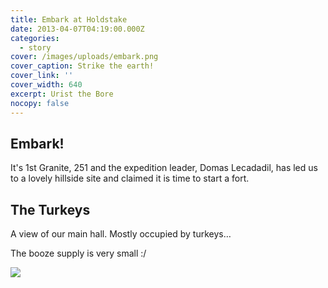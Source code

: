```yaml
---
title: Embark at Holdstake
date: 2013-04-07T04:19:00.000Z
categories:
  - story
cover: /images/uploads/embark.png
cover_caption: Strike the earth!
cover_link: ''
cover_width: 640
excerpt: Urist the Bore
nocopy: false
---
```

## Embark!

It's 1st Granite, 251 and the expedition leader, Domas Lecadadil, has
led us to a lovely hillside site and claimed it is time to start a fort.

## The Turkeys

A view of our main hall. Mostly occupied by turkeys…

The booze supply is very small :/

![](/images/uploads/47305720151.png)
